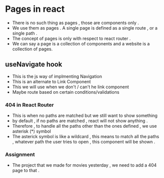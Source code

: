# Pages in react 
- There is no such thing as pages , those are components only .
- We use them as pages . A single page is defined as a single route , or a single path .
- The concept of pages is only with respect to react router . 
- We can say a page is a collection of components and a website is a collection of pages. 


## useNavigate hook

- This is the js way of implmenting Navigation
- This is an alternate to Link Component 
- This we will use when we don't / can't he link component
- Maybe route based on certain conditions/validations


### 404 in React Router
- This is when no paths are matched but we still want to show something
- by default , if no paths are matched , react will not show anything .
- Therefore , to handle all the paths other than the ones defined , we use asterisk (*) symbol 
- The asterick symbol is like a wildcard , this means to match all the paths , whatever path the user tries to open , this component will be shown .

### Assignment 
- The project that we made for movies yesterday , we need to add a 404 page to that . 